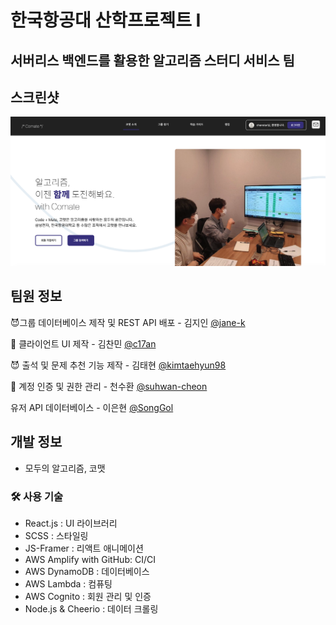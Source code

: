 # 한국항공대 산학프로젝트 I

## 서버리스 백엔드를 활용한 알고리즘 스터디 서비스 팀

## 스크린샷

![img](./screenshot.png)

## 팀원 정보

😈그룹 데이터베이스 제작 및 REST API 배포 - 김지인 [@jane-k]()

🌃 클라이언트 UI 제작 - 김찬민 [@c17an]()

😈 출석 및 문제 추천 기능 제작 - 김태현 [@kimtaehyun98]()

🐨 계정 인증 및 권한 관리 - 천수환 [@suhwan-cheon]()

유저 API 데이터베이스 - 이은현 [@SongGol]()

## 개발 정보

- 모두의 알고리즘, 코맷

### 🛠 사용 기술

- React.js : UI 라이브러리
- SCSS : 스타일링
- JS-Framer : 리액트 애니메이션
- AWS Amplify with GitHub: CI/CI
- AWS DynamoDB : 데이터베이스
- AWS Lambda : 컴퓨팅
- AWS Cognito : 회원 관리 및 인증
- Node.js & Cheerio : 데이터 크롤링
